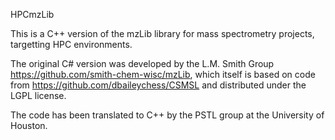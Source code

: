 HPCmzLib

This is a C++ version of the mzLib library for mass spectrometry projects, targetting HPC environments.

The original C# version was developed by the L.M. Smith Group https://github.com/smith-chem-wisc/mzLib,
which itself is based on code from https://github.com/dbaileychess/CSMSL and distributed under the LGPL license.

The code has been translated to C++ by the PSTL group at the University of Houston.

